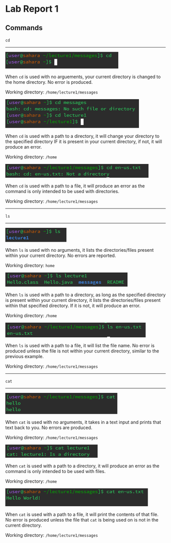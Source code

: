 # **Lab Report 1**

## Commands

`cd`

---

![Image](../labreport1-images/cd1.png)

When `cd` is used with no arguements, your current directory is changed to the home directory. No error is produced.

Working directory: `/home/lecture1/messages`

![Image](../labreport1-images/cd2.png)

When `cd` is used with a path to a directory, it will change your directory to the specified directory IF it is present in your current directory, if not, it will produce an error.

Working directory: `/home`

![Image](../labreport1-images/cd3.png)

When `cd` is used with a path to a file, it will produce an error as the command is only intended to be used with directories.

Working directory: `/home/lecture1/messages`

---

`ls`

---

![Image](../labreport1-images/ls1.png)

When `ls` is used with no arguments, it lists the directories/files present within your current directory. No errors are reported.

Working directory: `home`

![Image](../labreport1-images/ls2.png)

When `ls` is used with a path to a directory, as long as the specified directory is present within your current directory, it lists the directories/files present within that specified directory. If it is not, it will produce an error.

Working directory: `/home`

![Image](../labreport1-images/ls3.png)

When `ls` is used with a path to a file, it will list the file name. No error is produced unless the file is not within your current directory, similar to the previous example.

Working directory: `/home/lecture1/messages`

---

`cat`

---

![Image](../labreport1-images/cat1.png)

When `cat` is used with no arguments, it takes in a text input and prints that text back to you. No errors are produced.

Working directory: `/home/lecture1/messages`

![Image](../labreport1-images/cat2.png)

When `cat` is used with a path to a directory, it will produce an error as the command is only intended to be used with files.

Working directory: `/home`

![Image](../labreport1-images/cat3.png)

When `cat` is used with a path to a file, it will print the contents of that file. No error is produced unless the file that `cat` is being used on is not in the current directory.

Working directory: `/home/lecture1/messages`
